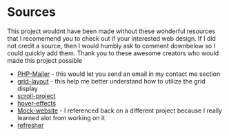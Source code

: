 # Sources
  This project wouldnt have been made without these wonderful resources that I recomemend you to check out if your interested web design. If I did not credit a source, then I would humbly ask to comment downbelow so I could quickly add them. Thank you to these awesome creators who would made this project possible
  - [PHP-Mailer](https://www.youtube.com/watch?v=EM630O5W-_I) - this would let you send an email in my contact me section
  - [grid-layout](https://www.youtube.com/watch?v=eHaZlFcGl6k) - this help me better understand how to utilize the grid display
  - [scroll-project](https://www.w3schools.com/cssref/pr_pos_overflow.php)
  - [hover-effects](https://www.w3schools.com/cssref/sel_hover.php)
  - [Mock-website](https://github.com/soberox/website) - I referenced back on a different project because I really learned alot from working on it
  - [refresher](https://www.youtube.com/watch?v=HGTJBPNC-Gw)
